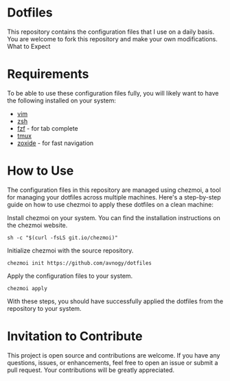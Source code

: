 # Dotfiles
This repository contains the configuration files that I use on a daily basis. You are welcome to fork this repository and make your own modifications.
What to Expect

# Requirements
To be able to use these configuration files fully, you will likely want to have the following installed on your system:

- [vim](https://www.vim.org/)
- [zsh](https://zsh.sourceforge.io)
- [fzf](https://github.com/junegunn/fzf) - for tab complete
- [tmux](https://github.com/tmux/tmux)
- [zoxide](https://github.com/ajeetdsouza/zoxide) - for fast navigation

# How to Use

The configuration files in this repository are managed using chezmoi, a tool for managing your dotfiles across multiple machines. Here's a step-by-step guide on how to use chezmoi to apply these dotfiles on a clean machine:

Install chezmoi on your system. You can find the installation instructions on the chezmoi website.
```
sh -c "$(curl -fsLS git.io/chezmoi)"
```
Initialize chezmoi with the source repository.
```
chezmoi init https://github.com/avnogy/dotfiles
```
Apply the configuration files to your system.
```
chezmoi apply
```
With these steps, you should have successfully applied the dotfiles from the repository to your system.

# Invitation to Contribute
This project is open source and contributions are welcome. If you have any questions, issues, or enhancements, feel free to open an issue or submit a pull request. Your contributions will be greatly appreciated.
